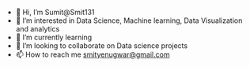 - 👋 Hi, I’m Sumit@Smit131
- 👀 I’m interested in Data Science, Machine learning, Data Visualization and analytics
- 🌱 I’m currently learning 
- 💞️ I’m looking to collaborate on Data science projects
- 📫 How to reach me smityenugwar@gmail.com

<!---
Smit131/Smit131 is a ✨ special ✨ repository because its `README.md` (this file) appears on your GitHub profile.
You can click the Preview link to take a look at your changes.
--->
